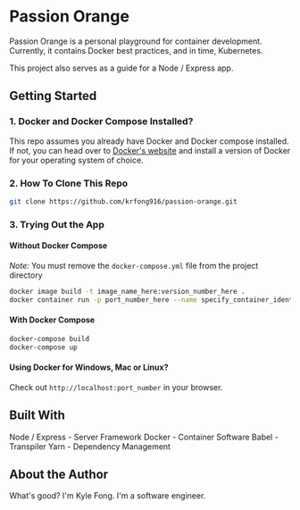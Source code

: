 # Passion Orange

Passion Orange is a personal playground for container development. Currently, it contains Docker best practices, and in time, Kubernetes.

This project also serves as a guide for a Node / Express app.

## Getting Started

### 1. Docker and Docker Compose Installed?

This repo assumes you already have Docker and Docker compose installed. If not, you can head over to [Docker's website](https://docs.docker.com/install/) and install a version of Docker for your operating system of choice.

### 2. How To Clone This Repo

```sh
git clone https://github.com/krfong916/passion-orange.git
```

### 3. Trying Out the App

#### Without Docker Compose

_Note:_ You must remove the `docker-compose.yml` file from the project directory

```sh
docker image build -t image_name_here:version_number_here .
docker container run -p port_number_here --name specify_container_identifier_here image_name_here:version_number_here
```

#### With Docker Compose

```sh
docker-compose build
docker-compose up
```

#### Using Docker for Windows, Mac or Linux?

Check out `http://localhost:port_number` in your browser.

## Built With

Node / Express - Server Framework
Docker - Container Software
Babel - Transpiler
Yarn - Dependency Management

## About the Author

What's good? I'm Kyle Fong. I'm a software engineer.
